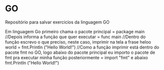 # GO
Repositório para salvar exercicíos da linguagem GO

Em linguagem Go primeiro chama o pacote principal = package main
//Depois informa a função que quer executar = func main
//Dentro do função escrevo o que preciso, neste caso, imprimir na tela a frase heloo world = fmt.Println ("Hello World!") 
//Como a função imprimir está dentro do pacote fmt no GO, logo abaixo do pacote principal eu importo o pacote de fmt pra executar minha função posteriormente = import "fmt" e abaixo fmt.Println ("Hello World!") 
